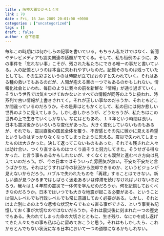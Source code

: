 ```yaml
---
title : 阪神大震災から１４年
link : 70
date : Fri, 16 Jan 2009 20:01:00 +0000
categories : ["uncategorized"]
tags : []
draft : false
author : 倉下忠憲
---
```


毎年この時期には何かしらの記事を書いている。もちろん私だけではなく、新聞やテレビメディアも震災関連の話題がでてくる。そして、私も恒例のように、あの事件を「忘れない事」こそが、残された私たちにできる唯一の事だと書いている。人の記憶というのは本当に失われやすいものだ。記憶そのものは残っていたとしても、その生彩さというのは時間が立てばおのずと失われていく。それはある種の救いでもあるのだが、人間が抱える業の一つでもあるのかもしれない。情報化社会といわれ、毎日のように我々の前を新鮮な「情報」が通り過ぎていく。そういう世界では気をつけておかないとすべての情報が同等のように扱われ、時系列で古い情報が上書きされてく。それが正しい事なのだろうか、それともどこか間違っているのだろうか。その是非はともかくとして、私の目には何か悲しい世界のように見えてしまう。しかし悲しかろうが、どうだろうが、私たちはこの世界の上で生きていくしかない。なにはともあれ、１４年という時間は長い。日本も震災後からいろいろな変化があった。大きく変化していないものもあるが、それでも、震災直後の国民全体を覆う、不安感とその先に微かに見える希望というものはすっかりなくなってしまったように思える。震災で失われてしまったものは大きかった。決して返ってこないものもあった。それでも残された人々は助け合い、つくり直せるものはつくり直そうと努力してきた。そうせざる得なかった、と言う事もあるかもしれないが、すくなくとも漠然と進むべき方向は見えていのだろう。が、今の日本ではそういった雰囲気が無い。不安だ不安だと言うばかりだ。それはどうすれば今の状況から脱却できるのか、というビジョンが見えないからだろう。バブルで失われたものを「再建」することはできない。新しい道が見つかるまではしばらく迷走あるいは停滞を続けなければいけないのだろう。我々は１４年前の震災で一体何を学んだのだろうか。何を記憶しておくべきなのだろうか。日本ではいつでも大きな地震が起こる必要がある、ということは個人レベルでも行政レベルでも常に意識しておく必要がある。しかし、それとはまた別にあのような悲惨な状況からでも立ち直る事ができる、という事実も記憶しておく事が大切なのではないだろうか。それは震災後に刻まれた一つの歴史でもある。失われてしまった命の大切さとともに、生き残り、なにかを成し遂げてきた人々たちの事も私は心に留めておこうと思う。それはもしかしたら、これからとんでもない状況になる日本において一つの道標になるかもしれない。
